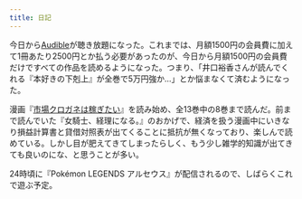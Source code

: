 ```yaml
---
title: 日記
---
```


今日から[Audible](https://www.audible.co.jp/)が聴き放題になった。これまでは、月額1500円の会員費に加えて1冊あたり2500円とか払う必要があったのが、今日から月額1500円の会員費だけですべての作品を読めるようになった。つまり、「井口裕香さんが読んでくれる『本好きの下剋上』が全巻で5万円強か…」とか悩まなくて済むようになった。

漫画『[市場クロガネは稼ぎたい](https://www.amazon.co.jp/dp/B00C7Q5NN4)』を読み始め、全13巻中の8巻まで読んだ。前まで読んでいた『女騎士、経理になる。』のおかげで、経済を扱う漫画中にいきなり損益計算書と貸借対照表が出てくることに抵抗が無くなっており、楽しんで読めている。しかし目が肥えてきてしまったらしく、もう少し雑学的知識が出てきても良いのにな、と思うことが多い。

24時頃に『Pokémon LEGENDS アルセウス』が配信されるので、しばらくこれで遊ぶ予定。
